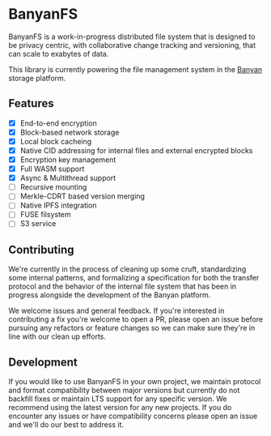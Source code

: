 # BanyanFS

BanyanFS is a work-in-progress distributed file system that is designed to be
privacy centric, with collaborative change tracking and versioning, that can
scale to exabytes of data.

This library is currently powering the file management system in the
[Banyan](https:://banyan.computer) storage platform.

## Features

- [x] End-to-end encryption
- [x] Block-based network storage
- [x] Local block cacheing
- [x] Native CID addressing for internal files and external encrypted blocks
- [x] Encryption key management
- [x] Full WASM support
- [x] Async & Multithread support
- [ ] Recursive mounting
- [ ] Merkle-CDRT based version merging
- [ ] Native IPFS integration
- [ ] FUSE filsystem
- [ ] S3 service

## Contributing

We're currently in the process of cleaning up some cruft, standardizing some
internal patterns, and formalizing a specification for both the transfer
protocol and the behavior of the internal file system that has been in progress
alongside the development of the Banyan platform.

We welcome issues and general feedback. If you're interested in contributing a
fix you're welcome to open a PR, please open an issue before pursuing any
refactors or feature changes so we can make sure they're in line with our clean
up efforts.

## Development

If you would like to use BanyanFS in your own project, we maintain protocol and
format compatibility between major versions but currently do not backfill fixes
or maintain LTS support for any specific version. We recommend using the latest
version for any new projects. If you do encounter any issues or have
compatibility concerns please open an issue and we'll do our best to address
it.
